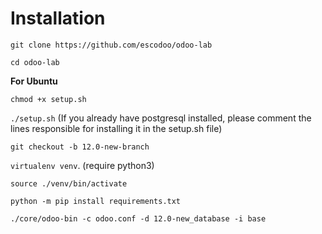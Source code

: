 Installation
============

`git clone https://github.com/escodoo/odoo-lab`

`cd odoo-lab`

**For Ubuntu**

`chmod +x setup.sh`

`./setup.sh` (If you already have postgresql installed, please comment the lines responsible for installing it in the setup.sh file)

`git checkout -b 12.0-new-branch`

`virtualenv venv`. (require python3)

`source ./venv/bin/activate`

`python -m pip install requirements.txt`

`./core/odoo-bin -c odoo.conf -d 12.0-new_database -i base` 
